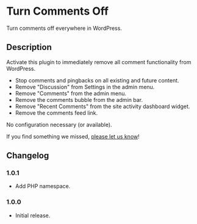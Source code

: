# Turn Comments Off

Turn comments off everywhere in WordPress.

## Description

Activate this plugin to immediately remove all comment functionality from WordPress.

* Stop comments and pingbacks on all existing and future content.
* Remove "Discussion" from Settings in the admin menu.
* Remove "Comments" from the admin menu.
* Remove the comments bubble from the admin bar.
* Remove "Recent Comments" from the site activity dashboard widget.
* Remove the comments feed link.

No configuration necessary (or available).

If you find something we missed, [please let us know](https://github.com/happyprime/turn-comments-off)!

## Changelog

### 1.0.1

* Add PHP namespace.

### 1.0.0

* Initial release.
